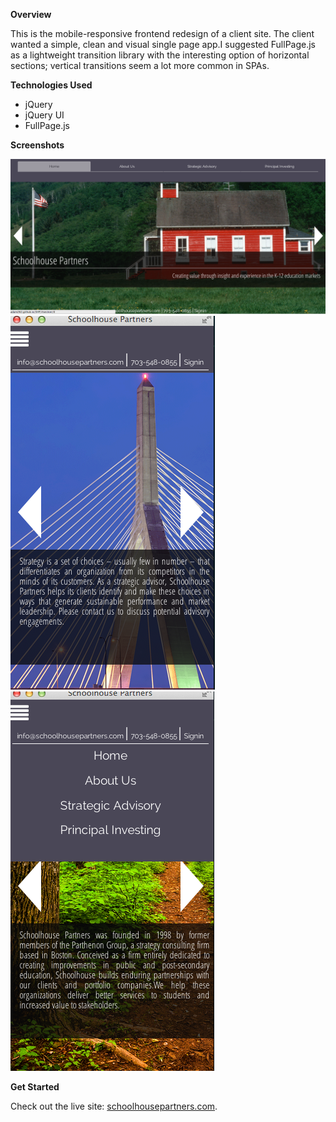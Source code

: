 **Overview**

This is the mobile-responsive frontend redesign of a client site. The client wanted a simple, clean and visual single page app.I suggested FullPage.js as a lightweight transition library with the interesting option of horizontal sections; vertical transitions seem a lot more common in SPAs.  

**Technologies Used**

+ jQuery
+ jQuery UI
+ FullPage.js

**Screenshots**

![home](./assets/screen_home.png)
![mobile view](./assets/screen_mob1.png)
![another mobile view](./assets/screen_mob2.png)

**Get Started**

Check out the live site: [schoolhousepartners.com](http://schoolhousepartners.com). 
